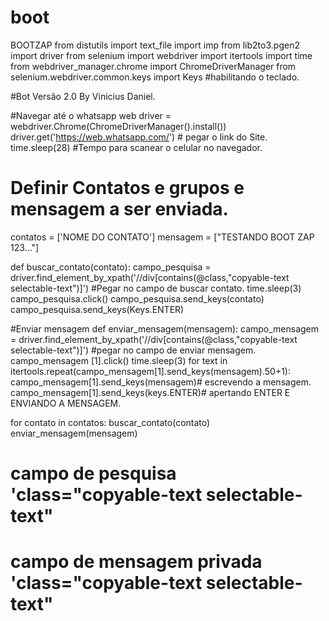 # boot
BOOTZAP
from distutils import text_file
import imp
from lib2to3.pgen2 import driver
from selenium import webdriver
import itertools
import time
from webdriver_manager.chrome import ChromeDriverManager
from selenium.webdriver.common.keys import Keys #habilitando o teclado.

#Bot Versão 2.0 By Vinicius Daniel.

#Navegar até o whatsapp web
driver = webdriver.Chrome(ChromeDriverManager().install())
driver.get('https://web.whatsapp.com/') # pegar o link do Site.
time.sleep(28) #Tempo para scanear o celular no navegador.
# Definir Contatos e grupos e mensagem a ser enviada.
contatos = ['NOME DO CONTATO']
mensagem = ["TESTANDO BOOT ZAP 123..."]

def buscar_contato(contato):
    campo_pesquisa = driver.find_element_by_xpath('//div[contains(@class,"copyable-text selectable-text")]') #Pegar no campo de buscar contato.
    time.sleep(3)
    campo_pesquisa.click()
    campo_pesquisa.send_keys(contato)
    campo_pesquisa.send_keys(Keys.ENTER)

#Enviar mensagem
def enviar_mensagem(mensagem):
   campo_mensagem = driver.find_element_by_xpath('//div[contains(@class,"copyable-text selectable-text")]') #pegar no campo de enviar mensagem. 
   campo_mensagem [1].click()
   time.sleep(3)
   for text in itertools.repeat(campo_mensagem[1].send_keys(mensagem).50+1):
   campo_mensagem[1].send_keys(mensagem)# escrevendo a mensagem.
   campo_mensagem[1].send_keys(keys.ENTER)# apertando ENTER E ENVIANDO A MENSAGEM.
   

for contato in contatos:
    buscar_contato(contato)
    enviar_mensagem(mensagem)
# campo de pesquisa 'class="copyable-text selectable-text"
# campo de mensagem privada 'class="copyable-text selectable-text"
